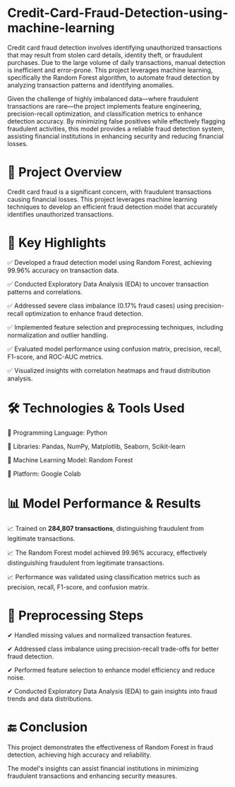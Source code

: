 # Credit-Card-Fraud-Detection-using-machine-learning
Credit card fraud detection involves identifying unauthorized transactions that may result from stolen card details, identity theft, or fraudulent purchases. Due to the large volume of daily transactions, manual detection is inefficient and error-prone. This project leverages machine learning, specifically the Random Forest algorithm, to automate fraud detection by analyzing transaction patterns and identifying anomalies.

Given the challenge of highly imbalanced data—where fraudulent transactions are rare—the project implements feature engineering, precision-recall optimization, and classification metrics to enhance detection accuracy. By minimizing false positives while effectively flagging fraudulent activities, this model provides a reliable fraud detection system, assisting financial institutions in enhancing security and reducing financial losses.

# 📌 Project Overview
Credit card fraud is a significant concern, with fraudulent transactions causing financial losses. This project leverages machine learning techniques to develop an efficient fraud detection model that accurately identifies unauthorized transactions.

# 🚀 Key Highlights
✅ Developed a fraud detection model using Random Forest, achieving 99.96% accuracy on transaction data.

✅ Conducted Exploratory Data Analysis (EDA) to uncover transaction patterns and correlations.

✅ Addressed severe class imbalance (0.17% fraud cases) using precision-recall optimization to enhance fraud detection.

✅ Implemented feature selection and preprocessing techniques, including normalization and outlier handling.

✅ Evaluated model performance using confusion matrix, precision, recall, F1-score, and ROC-AUC metrics.

✅ Visualized insights with correlation heatmaps and fraud distribution analysis.

# 🛠 Technologies & Tools Used
🔹 Programming Language: Python

🔹 Libraries: Pandas, NumPy, Matplotlib, Seaborn, Scikit-learn

🔹 Machine Learning Model: Random Forest

🔹 Platform: Google Colab

# 📊 Model Performance & Results
📈 Trained on **284,807 transactions**, distinguishing fraudulent from legitimate transactions.  

📈 The Random Forest model achieved 99.96% accuracy, effectively distinguishing fraudulent from legitimate transactions.

📈 Performance was validated using classification metrics such as precision, recall, F1-score, and confusion matrix.

# 🔧 Preprocessing Steps
✔ Handled missing values and normalized transaction features.

✔ Addressed class imbalance using precision-recall trade-offs for better fraud detection.

✔ Performed feature selection to enhance model efficiency and reduce noise.

✔ Conducted Exploratory Data Analysis (EDA) to gain insights into fraud trends and data distributions.

# 🔚 Conclusion
This project demonstrates the effectiveness of Random Forest in fraud detection, achieving high accuracy and reliability. 

The model's insights can assist financial institutions in minimizing fraudulent transactions and enhancing security measures.

